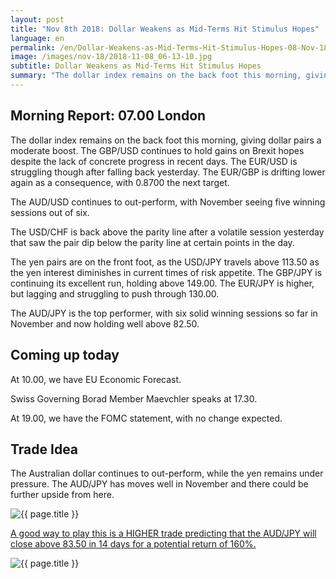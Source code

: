 ```yaml
---
layout: post
title: "Nov 8th 2018: Dollar Weakens as Mid-Terms Hit Stimulus Hopes"
language: en
permalink: /en/Dollar-Weakens-as-Mid-Terms-Hit-Stimulus-Hopes-08-Nov-18/
image: /images/nov-18/2018-11-08_06-13-10.jpg
subtitle: Dollar Weakens as Mid-Terms Hit Stimulus Hopes
summary: "The dollar index remains on the back foot this morning, giving dollar pairs a moderate boost. The GBP/USD continues to hold gains on Brexit hopes despite the lack of concrete progress in recent days"
---
```

## Morning Report: 07.00 London

The dollar index remains on the back foot this morning, giving dollar pairs a moderate boost. The GBP/USD continues to hold gains on Brexit hopes despite the lack of concrete progress in recent days. The EUR/USD is struggling though after falling back yesterday. The EUR/GBP is drifting lower again as a consequence, with 0.8700 the next target. 

The AUD/USD continues to out-perform, with November seeing five winning sessions out of six. 

The USD/CHF is back above the parity line after a volatile session yesterday that saw the pair dip below the parity line at certain points in the day. 

The yen pairs are on the front foot, as the USD/JPY travels above 113.50 as the yen interest diminishes in current times of risk appetite. The GBP/JPY is continuing its excellent run, holding above 149.00. The EUR/JPY is higher, but lagging and struggling to push through 130.00. 

The AUD/JPY is the top performer, with six solid winning sessions so far in November and now holding well above 82.50. 

## Coming up today

At 10.00, we have EU Economic Forecast. 

Swiss Governing Borad Member Maevchler speaks at 17.30. 

At 19.00, we have the FOMC statement, with no change expected. 

## Trade Idea

The Australian dollar continues to out-perform, while the yen remains under pressure. The AUD/JPY has moves well in November and there could be further upside from here.

<img class="post-image" src="{{ site.url }}/images/nov-18/2018-11-08_06-13-10.jpg" alt="{{ page.title }}" title="{{ page.title }}">

<a href="%LINK%%?currency=GBP&market=forex&underlying=frxAUDJPY&formname=higherlower&duration_amount=14&duration_units=d&amount=10&amount_type=stake&expiry_type=duration&barrier=83.50" target="_blank" rel="noopener noreferrer nofollow">A good way to play this is a HIGHER trade predicting that the AUD/JPY will close above 83.50 in 14 days for a potential return of 160%.</a>

<img class="post-image" src="{{ site.url }}/images/nov-18/2018-11-08_06-16-02.jpg" alt="{{ page.title }}" title="{{ page.title }}">
